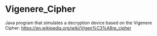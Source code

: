 Vigenere_Cipher
===============

Java program that simulates a decryption device based on the Vigenere Cipher: https://en.wikipedia.org/wiki/Vigen%C3%A8re_cipher
